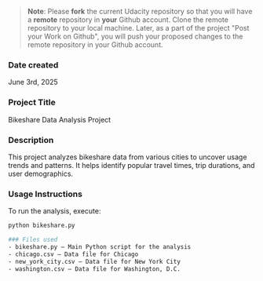 >**Note**: Please **fork** the current Udacity repository so that you will have a **remote** repository in **your** Github account. Clone the remote repository to your local machine. Later, as a part of the project "Post your Work on Github", you will push your proposed changes to the remote repository in your Github account.

### Date created
June 3rd, 2025
### Project Title
Bikeshare Data Analysis Project

### Description
This project analyzes bikeshare data from various cities to uncover usage trends and patterns. It helps identify popular travel times, trip durations, and user demographics.

### Usage Instructions
To run the analysis, execute:

```bash
python bikeshare.py

### Files used
- bikeshare.py — Main Python script for the analysis
- chicago.csv — Data file for Chicago
- new_york_city.csv — Data file for New York City
- washington.csv — Data file for Washington, D.C.

